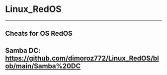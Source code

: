 # Linux_RedOS
-------------------
Cheats for OS RedOS
-------------------
Samba DC: https://github.com/dimoroz772/Linux_RedOS/blob/main/Samba%20DC
-------------------
